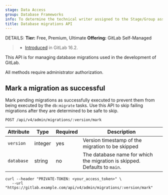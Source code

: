 ```yaml
---
stage: Data Access
group: Database Frameworks
info: To determine the technical writer assigned to the Stage/Group associated with this page, see https://handbook.gitlab.com/handbook/product/ux/technical-writing/#assignments
title: Database migrations API
---
```


DETAILS:
**Tier:** Free, Premium, Ultimate
**Offering:** GitLab Self-Managed

> - [Introduced](https://gitlab.com/gitlab-org/gitlab/-/merge_requests/123408) in GitLab 16.2.

This API is for managing database migrations used in the development of GitLab.

All methods require administrator authorization.

## Mark a migration as successful

Mark pending migrations as successfully executed to prevent them from being
executed by the `db:migrate` tasks. Use this API to skip failing
migrations after they are determined to be safe to skip.

```plaintext
POST /api/v4/admin/migrations/:version/mark
```

| Attribute       | Type           | Required | Description                                                                                                                                                                                      |
|-----------------|----------------|----------|----------------------------------------------------------------------------------|
| `version`       | integer        | yes      | Version timestamp of the migration to be skipped                                 |
| `database`      | string         | no       | The database name for which the migration is skipped. Defaults to `main`.        |

```shell
curl --header "PRIVATE-TOKEN: <your_access_token>" \
   --url "https://gitlab.example.com/api/v4/admin/migrations/:version/mark"
```
